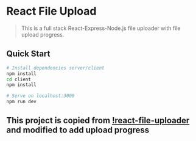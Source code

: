 # React File Upload

> This is a full stack React-Express-Node.js file uploader with file upload progress.

## Quick Start

```bash
# Install dependencies server/client
npm install
cd client
npm install

# Serve on localhost:3000
npm run dev

```

## This project is copied from [!react-file-uploader](https://github.com/bradtraversy/react_file_uploader) and modified to add upload progress
